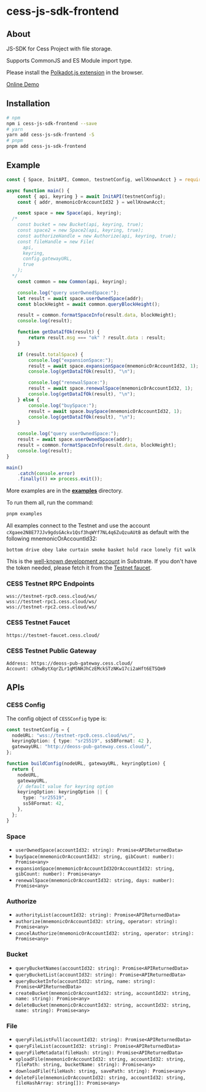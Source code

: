 # cess-js-sdk-frontend

## About

JS-SDK for Cess Project with file storage.

Supports CommonJS and ES Module import type.

Please install the [Polkadot.js extension](https://polkadot.js.org/extension/) in the browser.


<a href="https://cessproject.github.io/cess-js-sdk-frontend/">Online Demo</a>

## Installation

```bash
# npm
npm i cess-js-sdk-frontend --save
# yarn
yarn add cess-js-sdk-frontend -S
# pnpm
pnpm add cess-js-sdk-frontend
```

## Example

```ts
const { Space, InitAPI, Common, testnetConfig, wellKnownAcct } = require("cess-js-sdk-frontend");

async function main() {
	const { api, keyring } = await InitAPI(testnetConfig);
	const { addr, mnemonicOrAccountId32 } = wellKnownAcct;

	const space = new Space(api, keyring);
  /*
    const bucket = new Bucket(api, keyring, true);
    const space2 = new Space2(api, keyring, true);
    const authorizeHandle = new Authorize(api, keyring, true);
    const fileHandle = new File(
      api,
      keyring,
      config.gatewayURL,
      true
    );
  */
	const common = new Common(api, keyring);

	console.log("query userOwnedSpace:");
	let result = await space.userOwnedSpace(addr);
	const blockHeight = await common.queryBlockHeight();

	result = common.formatSpaceInfo(result.data, blockHeight);
	console.log(result);

	function getDataIfOk(result) {
		return result.msg === "ok" ? result.data : result;
	}

	if (result.totalSpace) {
		console.log("expansionSpace:");
		result = await space.expansionSpace(mnemonicOrAccountId32, 1);
		console.log(getDataIfOk(result), "\n");

		console.log("renewalSpace:");
		result = await space.renewalSpace(mnemonicOrAccountId32, 1);
		console.log(getDataIfOk(result), "\n");
	} else {
		console.log("buySpace:");
		result = await space.buySpace(mnemonicOrAccountId32, 1);
		console.log(getDataIfOk(result), "\n");
	}

	console.log("query userOwnedSpace:");
	result = await space.userOwnedSpace(addr);
	result = common.formatSpaceInfo(result.data, blockHeight);
	console.log(result);
}

main()
	.catch(console.error)
	.finally(() => process.exit());
```

More examples are in the [**examples**](./examples) directory.

To run them all, run the command:

```bash
pnpm examples
```

All examples connect to the Testnet and use the account `cXgaee2N8E77JJv9gdsGAckv1Qsf3hqWYf7NL4q6ZuQzuAUtB` as default with the following mnemonicOrAccountId32:

```
bottom drive obey lake curtain smoke basket hold race lonely fit walk
```

This is the [well-known development account](https://github.com/substrate-developer-hub/substrate-developer-hub.github.io/issues/613) in Substrate. If you don't have the token needed, please fetch it from the [Testnet faucet](https://cess.cloud/faucet.html).

### CESS Testnet RPC Endpoints

```
wss://testnet-rpc0.cess.cloud/ws/
wss://testnet-rpc1.cess.cloud/ws/
wss://testnet-rpc2.cess.cloud/ws/
```

### CESS Testnet Faucet

```
https://testnet-faucet.cess.cloud/
```

### CESS Testnet Public Gateway

```
Address: https://deoss-pub-gateway.cess.cloud/
Account: cXhwBytXqrZLr1qM5NHJhCzEMckSTzNKw17ci2aHft6ETSQm9
```

## APIs

### CESS Config

The config object of `CESSConfig` type is:

```ts
const testnetConfig = {
  nodeURL: "wss://testnet-rpc0.cess.cloud/ws/",
  keyringOption: { type: "sr25519", ss58Format: 42 },
  gatewayURL: "http://deoss-pub-gateway.cess.cloud/",
};

function buildConfig(nodeURL, gatewayURL, keyringOption) {
  return {
    nodeURL,
    gatewayURL,
    // default value for keyring option
    keyringOption: keyringOption || {
      type: "sr25519",
      ss58Format: 42,
    },
  };
}
```

### Space

- `userOwnedSpace(accountId32: string): Promise<APIReturnedData>`
- `buySpace(mnemonicOrAccountId32: string, gibCount: number): Promise<any>`
- `expansionSpace(mnemonicOrAccountId32OrAccountId32: string, gibCount: number): Promise<any>`
- `renewalSpace(mnemonicOrAccountId32: string, days: number): Promise<any>`

### Authorize

- `authorityList(accountId32: string): Promise<APIReturnedData>`
- `authorize(mnemonicOrAccountId32: string, operator: string): Promise<any>`
- `cancelAuthorize(mnemonicOrAccountId32: string, operator: string): Promise<any>`

### Bucket

- `queryBucketNames(accountId32: string): Promise<APIReturnedData>`
- `queryBucketList(accountId32: string): Promise<APIReturnedData>`
- `queryBucketInfo(accountId32: string, name: string): Promise<APIReturnedData>`
- `createBucket(mnemonicOrAccountId32: string, accountId32: string, name: string): Promise<any>`
- `deleteBucket(mnemonicOrAccountId32: string, accountId32: string, name: string): Promise<any>`

### File

- `queryFileListFull(accountId32: string): Promise<APIReturnedData>`
- `queryFileList(accountId32: string): Promise<APIReturnedData>`
- `queryFileMetadata(fileHash: string): Promise<APIReturnedData>`
- `uploadFile(mnemonicOrAccountId32: string, accountId32: string, filePath: string, bucketName: string): Promise<any>`
- `downloadFile(fileHash: string, savePath: string): Promise<any>`
- `deleteFile(mnemonicOrAccountId32: string, accountId32: string, fileHashArray: string[]): Promise<any>`
